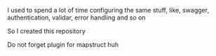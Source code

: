 I used to spend a lot of time configuring the same stuff, like, swagger, authentication, validar, error handling and so on


So I created this repository

Do not forget plugin for mapstruct huh